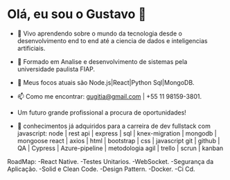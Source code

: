 # Olá, eu sou o Gustavo 👋
- 🌱 Vivo aprendendo sobre o mundo da tecnologia desde o desenvolvimento end to end até a ciencia de dados e inteligencias artificiais.
- 🧾 Formado em Analise e desenvolvimento de sistemas pela universidade paulista FIAP.
- 🤖 Meus focos atuais são Node.js|React|Python  Sql|MongoDB.
- 📫 Como me encontrar: gugitia@gmail.com | +55 11 98159-3801.

- Um futuro grande profissional a procura de oportunidades!


- 🧠 conhecimentos já adquiridos para a carreira de dev fullstack com javascript:
  node | rest api | express | sql | knex-migration | mongodb | mongoose
  react | axios | html | bootstrap | css | javascript 
  git | github | QA | Cypress | Azure-pipeline | metodologia agil | trello | scrun | kanban

RoadMap:
 -React Native.
 -Testes Unitarios.
 -WebSocket.
 -Segurança da Aplicação.
 -Solid e Clean Code.
 -Design Pattern.
 -Docker.
 -Ci Cd.
